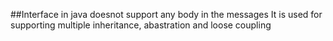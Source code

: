 ##Interface in java doesnot support any body in the messages
It is used for supporting multiple inheritance, abastration and loose coupling
